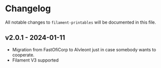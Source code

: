 # Changelog

All notable changes to `filament-printables` will be documented in this file.

## v2.0.1 - 2024-01-11

- Migration from FastOfiCorp to Alvleont just in case somebody wants to cooperate.
- Filament V3 supported
